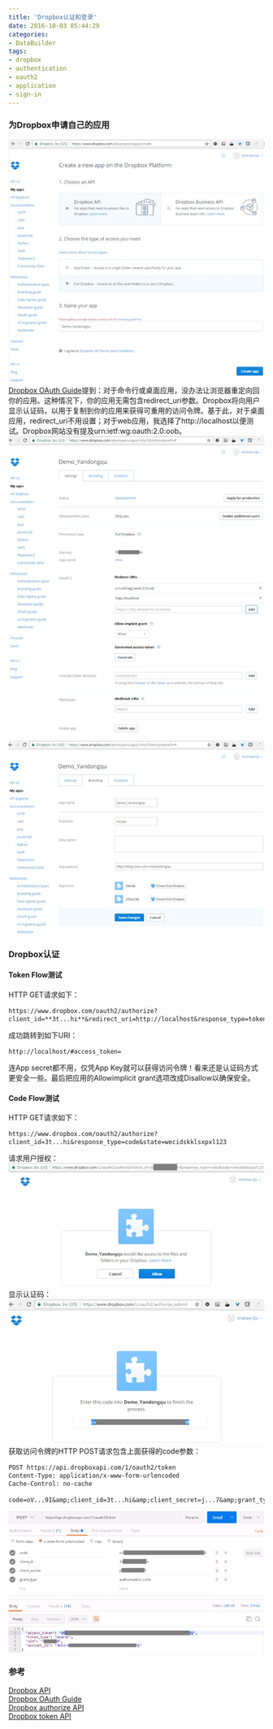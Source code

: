 ```yaml
---
title: 'Dropbox认证和登录'
date: 2016-10-03 05:44:29
categories: 
- DataBuilder
tags: 
- dropbox
- authentication
- oauth2
- application
- sign-in
---
```

### 为Dropbox申请自己的应用

![Dropbox认证和登录](/images/2016/10/0026uWfMzy75TeB4RP0de.jpg) [Dropbox OAuth Guide](https:///developers/reference/oauth-guide)提到：对于命令行或桌面应用，没办法让浏览器重定向回你的应用。这种情况下，你的应用无需包含redirect_uri参数。Dropbox将向用户显示认证码，以用于复制到你的应用来获得可重用的访问令牌。基于此，对于桌面应用，redirect_uri不用设置；对于web应用，我选择了http://localhost以便测试。Dropbox网站没有提及urn:ietf:wg:oauth:2.0:oob。
![Dropbox认证和登录](/images/2016/10/0026uWfMzy75TghEHYu62.jpg)![Dropbox认证和登录](/images/2016/10/0026uWfMzy75TeClvhP05.jpg)

### Dropbox认证

#### Token Flow测试
HTTP GET请求如下：
```
https://www.dropbox.com/oauth2/authorize?client_id=**3t...hi**&redirect_uri=http://localhost&response_type=token&state=dsxoekdmpyt
```
成功跳转到如下URI：
```
http://localhost/#access_token=
```
连App secret都不用，仅凭App Key就可以获得访问令牌！看来还是认证码方式更安全一些。最后把应用的Allowimplicit grant选项改成Disallow以确保安全。

#### Code Flow测试

HTTP GET请求如下：
```
https://www.dropbox.com/oauth2/authorize?client_id=3t...hi&response_type=code&state=wecidskklsxpxl123
```
请求用户授权：![Dropbox认证和登录](/images/2016/10/0026uWfMzy75ThTu23m78.jpg)
显示认证码：![Dropbox认证和登录](/images/2016/10/0026uWfMzy75Ti324NW48.jpg)
获取访问令牌的HTTP POST请求包含上面获得的code参数：
```
POST https://api.dropboxapi.com/1/oauth2/token
Content-Type: application/x-www-form-urlencoded
Cache-Control: no-cache

code=oV...9I&amp;client_id=3t...hi&amp;client_secret=j...7&amp;grant_type=authorization_code
```
![Dropbox认证和登录](/images/2016/10/0026uWfMzy75ThUOJkVd5.jpg)

### 参考

[Dropbox API](https://www.dropbox.com/developers)   
[Dropbox OAuth Guide](https://www.dropbox.com/developers/reference/oauth-guide)    
[Dropbox authorize API](https://www.dropbox.com/developers-v1/core/docs#oa2-authorize)    
[Dropbox token API](https://www.dropbox.com/developers-v1/core/docs#oa2-token)    
